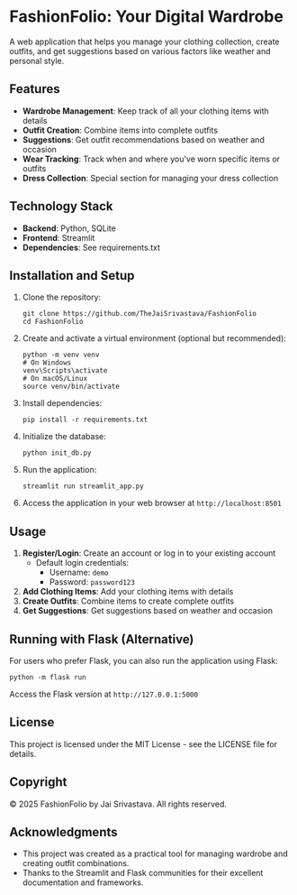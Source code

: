 # FashionFolio: Your Digital Wardrobe

A web application that helps you manage your clothing collection, create outfits, and get suggestions based on various factors like weather and personal style.

## Features

- **Wardrobe Management**: Keep track of all your clothing items with details
- **Outfit Creation**: Combine items into complete outfits
- **Suggestions**: Get outfit recommendations based on weather and occasion
- **Wear Tracking**: Track when and where you've worn specific items or outfits
- **Dress Collection**: Special section for managing your dress collection

## Technology Stack

- **Backend**: Python, SQLite
- **Frontend**: Streamlit
- **Dependencies**: See requirements.txt

## Installation and Setup

1. Clone the repository:
   ```
   git clone https://github.com/TheJaiSrivastava/FashionFolio
   cd FashionFolio
   ```

2. Create and activate a virtual environment (optional but recommended):
   ```
   python -m venv venv
   # On Windows
   venv\Scripts\activate
   # On macOS/Linux
   source venv/bin/activate
   ```

3. Install dependencies:
   ```
   pip install -r requirements.txt
   ```

4. Initialize the database:
   ```
   python init_db.py
   ```

5. Run the application:
   ```
   streamlit run streamlit_app.py
   ```

6. Access the application in your web browser at `http://localhost:8501`

## Usage

1. **Register/Login**: Create an account or log in to your existing account
   - Default login credentials: 
     - Username: `demo`
     - Password: `password123`
2. **Add Clothing Items**: Add your clothing items with details
3. **Create Outfits**: Combine items to create complete outfits
4. **Get Suggestions**: Get suggestions based on weather and occasion

## Running with Flask (Alternative)

For users who prefer Flask, you can also run the application using Flask:

```
python -m flask run
```

Access the Flask version at `http://127.0.0.1:5000`

## License

This project is licensed under the MIT License - see the LICENSE file for details.

## Copyright

© 2025 FashionFolio by Jai Srivastava. All rights reserved.

## Acknowledgments

- This project was created as a practical tool for managing wardrobe and creating outfit combinations.
- Thanks to the Streamlit and Flask communities for their excellent documentation and frameworks. 